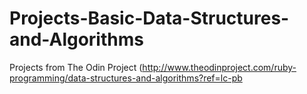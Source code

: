 # Projects-Basic-Data-Structures-and-Algorithms
Projects from The Odin Project (http://www.theodinproject.com/ruby-programming/data-structures-and-algorithms?ref=lc-pb


